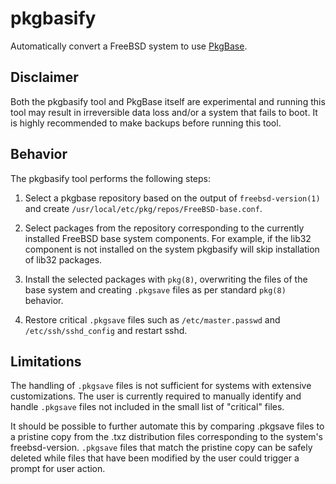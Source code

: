 # pkgbasify

Automatically convert a FreeBSD system to use
[PkgBase](https://wiki.freebsd.org/PkgBase).

## Disclaimer

Both the pkgbasify tool and PkgBase itself are experimental and running
this tool may result in irreversible data loss and/or a system that fails to boot.
It is highly recommended to make backups before running this tool.

## Behavior

The pkgbasify tool performs the following steps:

1. Select a pkgbase repository based on the output of `freebsd-version(1)`
   and create `/usr/local/etc/pkg/repos/FreeBSD-base.conf`.

2. Select packages from the repository corresponding to the currently
   installed FreeBSD base system components. For example, if the lib32
   component is not installed on the system pkgbasify will skip installation
   of lib32 packages.

3. Install the selected packages with `pkg(8)`, overwriting the files of the base
   system and creating `.pkgsave` files as per standard `pkg(8)` behavior.

4. Restore critical `.pkgsave` files such as `/etc/master.passwd` and
   `/etc/ssh/sshd_config` and restart sshd.

## Limitations

The handling of `.pkgsave` files is not sufficient for systems with extensive
customizations. The user is currently required to manually identify and handle
`.pkgsave` files not included in the small list of "critical" files.

It should be possible to further automate this by comparing .pkgsave files to a
pristine copy from the .txz distribution files corresponding to the system's
freebsd-version. `.pkgsave` files that match the pristine copy can be safely
deleted while files that have been modified by the user could trigger a prompt
for user action.
